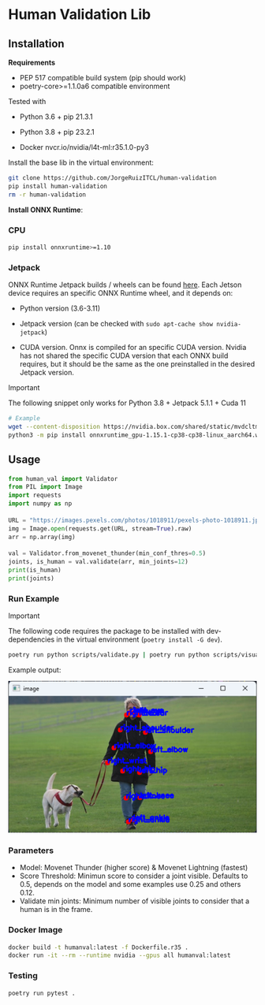 # Human Validation Lib

## Installation

**Requirements**

- PEP 517 compatible build system (pip should work)
- poetry-core>=1.1.0a6 compatible environment

Tested with

- Python 3.6 + pip 21.3.1

- Python 3.8  + pip 23.2.1

- Docker nvcr.io/nvidia/l4t-ml:r35.1.0-py3

Install the base lib in the virtual environment:

```bash
git clone https://github.com/JorgeRuizITCL/human-validation
pip install human-validation
rm -r human-validation
```

**Install ONNX Runtime**:

### CPU

```bash
pip install onnxruntime>=1.10
```

### Jetpack

ONNX Runtime Jetpack builds / wheels can be found [here](https://elinux.org/Jetson_Zoo#ONNX_Runtime).
Each Jetson device requires an specific ONNX Runtime wheel, and it depends on:

- Python version (3.6-3.11)

- Jetpack version (can be checked with `sudo apt-cache show nvidia-jetpack`)

- CUDA version. Onnx is compiled for an specific CUDA version. Nvidia has not shared the specific CUDA version that each ONNX build requires, but it should be the same as the one preinstalled in the desired Jetpack version.

> [!IMPORTANT]
> The following snippet only works for Python 3.8 + Jetpack 5.1.1 + Cuda 11

```bash
# Example
wget --content-disposition https://nvidia.box.com/shared/static/mvdcltm9ewdy2d5nurkiqorofz1s53ww.whl
python3 -m pip install onnxruntime_gpu-1.15.1-cp38-cp38-linux_aarch64.whl
```

## Usage

```python
from human_val import Validator
from PIL import Image
import requests
import numpy as np

URL = "https://images.pexels.com/photos/1018911/pexels-photo-1018911.jpeg"
img = Image.open(requests.get(URL, stream=True).raw)
arr = np.array(img)

val = Validator.from_movenet_thunder(min_conf_thres=0.5)
joints, is_human = val.validate(arr, min_joints=12)
print(is_human)
print(joints)
```

### Run Example

> [!IMPORTANT]
> The following code requires the package to be installed with dev-dependencies in the virtual environment (`poetry install -G dev`).

```bash
poetry run python scripts/validate.py | poetry run python scripts/visualize.py
```

Example output:

![Labeled image](./assets/labeled_img.png)

### Parameters

- Model: Movenet Thunder (higher score) & Movenet Lightning (fastest)
- Score Threshold: Minimun score to consider a joint visible. Defaults to 0.5, depends on the model and some examples use 0.25 and others 0.12.
- Validate min joints: Minimum number of visible joints to consider that a human is in the frame.

### Docker Image

```bash
docker build -t humanval:latest -f Dockerfile.r35 .
docker run -it --rm --runtime nvidia --gpus all humanval:latest
```

### Testing

```bash
poetry run pytest .
```
